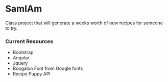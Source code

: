 # SamIAm
Class project that will generate a weeks worth of new recipes for someone to try.

### Current Resources
* Bootstrap
* Angular
* Jquery
* Boogaloo Font from Google fonts
* Recipe Puppy API
